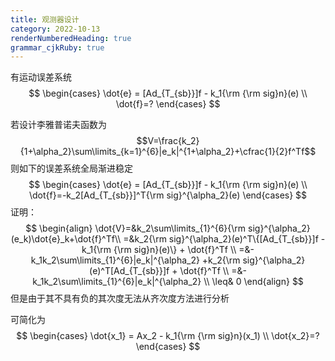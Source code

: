 ```yaml
---
title: 观测器设计
category: 2022-10-13
renderNumberedHeading: true
grammar_cjkRuby: true
---
```


有运动误差系统
$$
\begin{cases}
\dot{e} = [Ad_{T_{sb}}]f - k_1{\rm {\rm sig}n}(e) \\
\dot{f}=?
\end{cases}
$$

若设计李雅普诺夫函数为
$$V=\frac{k_2}{1+\alpha_2}\sum\limits_{k=1}^{6}|e_k|^{1+\alpha_2}+\cfrac{1}{2}f^Tf$$
则如下的误差系统全局渐进稳定
$$
\begin{cases}
\dot{e} = [Ad_{T_{sb}}]f - k_1{\rm {\rm sig}n}(e) \\
\dot{f}=-k_2[Ad_{T_{sb}}]^T{\rm sig}^{\alpha_2}(e)
\end{cases}
$$
证明：
$$
\begin{align}
\dot{V}=&k_2\sum\limits_{1}^{6}{\rm sig}^{\alpha_2}(e_k)\dot{e}_k+\dot{f}^Tf\\
=&k_2{\rm sig}^{\alpha_2}(e)^T\{[Ad_{T_{sb}}]f - k_1{\rm {\rm sig}n}(e)\} + \dot{f}^Tf \\
=&-k_1k_2\sum\limits_{1}^{6}|e_k|^{\alpha_2} +k_2{\rm sig}^{\alpha_2}(e)^T[Ad_{T_{sb}}]f + \dot{f}^Tf \\
=&-k_1k_2\sum\limits_{1}^{6}|e_k|^{\alpha_2}  \\
\leq& 0
\end{align}
$$
但是由于其不具有负的其次度无法从齐次度方法进行分析


可简化为
$$
\begin{cases}
\dot{x_1} = Ax_2 - k_1{\rm {\rm sig}n}(x_1) \\
\dot{x_2}=?
\end{cases}
$$